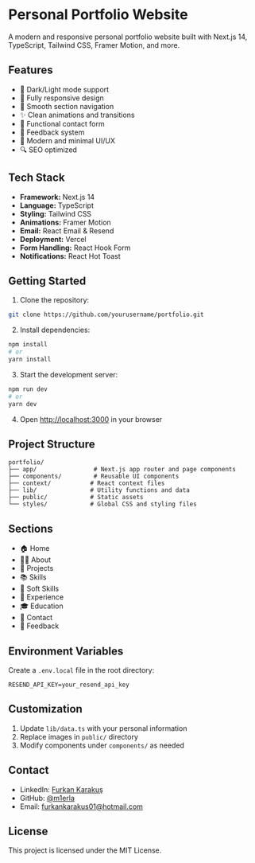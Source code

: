 # Personal Portfolio Website

A modern and responsive personal portfolio website built with Next.js 14, TypeScript, Tailwind CSS, Framer Motion, and more.

## Features

- 🌙 Dark/Light mode support
- 📱 Fully responsive design
- 🎯 Smooth section navigation
- ✨ Clean animations and transitions
- 📧 Functional contact form
- 💭 Feedback system
- 🎨 Modern and minimal UI/UX
- 🔍 SEO optimized

## Tech Stack

- **Framework:** Next.js 14
- **Language:** TypeScript
- **Styling:** Tailwind CSS
- **Animations:** Framer Motion
- **Email:** React Email & Resend
- **Deployment:** Vercel
- **Form Handling:** React Hook Form
- **Notifications:** React Hot Toast

## Getting Started

1. Clone the repository:

```bash
git clone https://github.com/yourusername/portfolio.git
```

2. Install dependencies:

```bash
npm install
# or
yarn install
```

3. Start the development server:

```bash
npm run dev
# or
yarn dev
```

4. Open [http://localhost:3000](http://localhost:3000) in your browser

## Project Structure

```
portfolio/
├── app/                # Next.js app router and page components
├── components/         # Reusable UI components
├── context/           # React context files
├── lib/               # Utility functions and data
├── public/            # Static assets
└── styles/            # Global CSS and styling files
```

## Sections

- 🏠 Home
- 👨‍💻 About
- 🎯 Projects
- 📚 Skills
- 🌟 Soft Skills
- 💼 Experience
- 🎓 Education
- 📧 Contact
- 💭 Feedback

## Environment Variables

Create a `.env.local` file in the root directory:

```
RESEND_API_KEY=your_resend_api_key
```

## Customization

1. Update `lib/data.ts` with your personal information
2. Replace images in `public/` directory
3. Modify components under `components/` as needed

## Contact

- LinkedIn: [Furkan Karakuş](https://www.linkedin.com/in/furkan-karakus/)
- GitHub: [@m1erla](https://github.com/m1erla)
- Email: furkankarakus01@hotmail.com

## License

This project is licensed under the MIT License.
